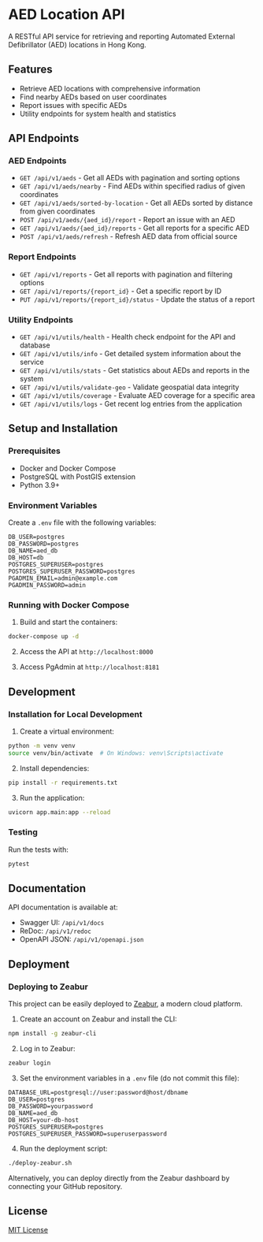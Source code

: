 # AED Location API

A RESTful API service for retrieving and reporting Automated External Defibrillator (AED) locations in Hong Kong.

## Features

- Retrieve AED locations with comprehensive information
- Find nearby AEDs based on user coordinates
- Report issues with specific AEDs
- Utility endpoints for system health and statistics

## API Endpoints

### AED Endpoints

- `GET /api/v1/aeds` - Get all AEDs with pagination and sorting options
- `GET /api/v1/aeds/nearby` - Find AEDs within specified radius of given coordinates
- `GET /api/v1/aeds/sorted-by-location` - Get all AEDs sorted by distance from given coordinates
- `POST /api/v1/aeds/{aed_id}/report` - Report an issue with an AED
- `GET /api/v1/aeds/{aed_id}/reports` - Get all reports for a specific AED
- `POST /api/v1/aeds/refresh` - Refresh AED data from official source

### Report Endpoints

- `GET /api/v1/reports` - Get all reports with pagination and filtering options
- `GET /api/v1/reports/{report_id}` - Get a specific report by ID
- `PUT /api/v1/reports/{report_id}/status` - Update the status of a report

### Utility Endpoints

- `GET /api/v1/utils/health` - Health check endpoint for the API and database
- `GET /api/v1/utils/info` - Get detailed system information about the service
- `GET /api/v1/utils/stats` - Get statistics about AEDs and reports in the system
- `GET /api/v1/utils/validate-geo` - Validate geospatial data integrity
- `GET /api/v1/utils/coverage` - Evaluate AED coverage for a specific area
- `GET /api/v1/utils/logs` - Get recent log entries from the application

## Setup and Installation

### Prerequisites

- Docker and Docker Compose
- PostgreSQL with PostGIS extension
- Python 3.9+

### Environment Variables

Create a `.env` file with the following variables:

```
DB_USER=postgres
DB_PASSWORD=postgres
DB_NAME=aed_db
DB_HOST=db
POSTGRES_SUPERUSER=postgres
POSTGRES_SUPERUSER_PASSWORD=postgres
PGADMIN_EMAIL=admin@example.com
PGADMIN_PASSWORD=admin
```

### Running with Docker Compose

1. Build and start the containers:

```bash
docker-compose up -d
```

2. Access the API at `http://localhost:8000`

3. Access PgAdmin at `http://localhost:8181`

## Development

### Installation for Local Development

1. Create a virtual environment:

```bash
python -m venv venv
source venv/bin/activate  # On Windows: venv\Scripts\activate
```

2. Install dependencies:

```bash
pip install -r requirements.txt
```

3. Run the application:

```bash
uvicorn app.main:app --reload
```

### Testing

Run the tests with:

```bash
pytest
```

## Documentation

API documentation is available at:

- Swagger UI: `/api/v1/docs`
- ReDoc: `/api/v1/redoc`
- OpenAPI JSON: `/api/v1/openapi.json`

## Deployment

### Deploying to Zeabur

This project can be easily deployed to [Zeabur](https://zeabur.com/), a modern cloud platform.

1. Create an account on Zeabur and install the CLI:

```bash
npm install -g zeabur-cli
```

2. Log in to Zeabur:

```bash
zeabur login
```

3. Set the environment variables in a `.env` file (do not commit this file):

```
DATABASE_URL=postgresql://user:password@host/dbname
DB_USER=postgres
DB_PASSWORD=yourpassword
DB_NAME=aed_db
DB_HOST=your-db-host
POSTGRES_SUPERUSER=postgres
POSTGRES_SUPERUSER_PASSWORD=superuserpassword
```

4. Run the deployment script:

```bash
./deploy-zeabur.sh
```

Alternatively, you can deploy directly from the Zeabur dashboard by connecting your GitHub repository.

## License

[MIT License](LICENSE)
